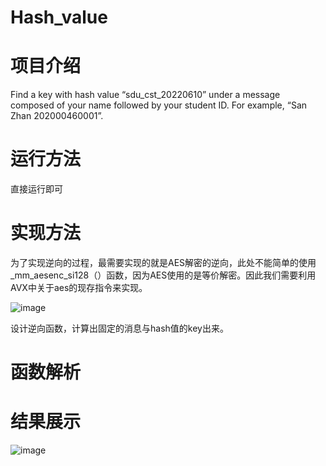 # Hash_value

# 项目介绍
Find a key with hash value “sdu_cst_20220610” under a message composed of your name followed by your student ID. For example, “San Zhan 202000460001”.
# 运行方法
直接运行即可
# 实现方法
为了实现逆向的过程，最需要实现的就是AES解密的逆向，此处不能简单的使用_mm_aesenc_si128（）函数，因为AES使用的是等价解密。因此我们需要利用AVX中关于aes的现存指令来实现。

![image](https://user-images.githubusercontent.com/75195549/182007601-b2c9c1b3-e323-4c87-a17e-ecccfe7d0390.png)



设计逆向函数，计算出固定的消息与hash值的key出来。




# 函数解析

# 结果展示

![image](https://user-images.githubusercontent.com/75195549/182007634-8e4f47cb-2b57-49f8-a9df-d60ff2313316.png)




